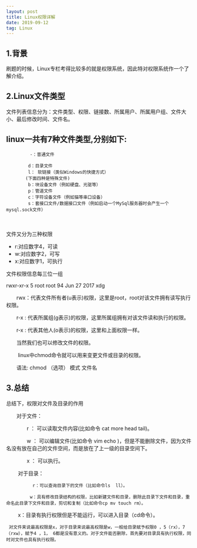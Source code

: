 ```yaml
---
layout: post
title: Linux权限详解
date: 2019-09-12 
tag: Linux
---
```


## 1.背景
刷题的时候，Linux专栏考得比较多的就是权限系统，因此特对权限系统作一个了解介绍。

## 2.Linux文件类型
 文件列表信息分为：文件类型、权限、链接数、所属用户、所属用户组、文件大小、最后修改时间、文件名。
 
 linux一共有7种文件类型,分别如下:
 - 
             -：普通文件

         　　d：目录文件
         　　l： 软链接（类似Windows的快捷方式）
        　　(下面四种是特殊文件)
         　　b：块设备文件（例如硬盘、光驱等）
        　　 p：管道文件
         　　c：字符设备文件（例如猫等串口设备）
         　　s：套接口文件/数据接口文件（例如启动一个MySql服务器时会产生一个mysql.sock文件）
         　　
         　　
文件又分为三种权限

- r:对应数字4，可读
- w:对应数字2，可写
- x:对应数字1，可执行
 

文件权限信息每三位一组

rwxr-xr-x  5 root root  94 Jun 27 2017 xdg

　　rwx：代表文件所有者(u表示)权限，这里是root，root对该文件拥有读写执行权限。

　　r-x :  代表所属组(g表示)的权限，这里所属组拥有对该文件读和执行的权限。

　　r-x :  代表其他人(o表示)的权限，这里和上面权限一样。

 

 　　当然我们也可以修改文件的权限。

　　 linux中chmod命令就可以用来变更文件或目录的权限。

 　　语法:  chmod （选项） 模式  文件名
 　　
## 3.总结
总结下，权限对文件及目录的作用

  　　对于文件：

  　　　　r ： 可以读取文件内容(比如命令 cat more head tail)。

 　　　　w ： 可以编辑文件(比如命令 vim echo )，但是不能删除文件，因为文件名没有放在自己的文件空间，而是放在了上一级的目录空间下。

 　　　　x ： 可以执行。

　　 对于目录：

              r：可以查询目录下的文件（比如命令ls  ll）。

             w：具有修改目录结构的权限，比如新建文件和目录，删除此目录下文件和目录，重命名此目录下文件和目录，剪切和复制（比如命令cp mv touch rm）。

　　      x：目录有执行权限但是不能运行，可以进入目录（cd命令）。

     对文件来说最高权限是x，对于目录来说最高权限是w，一般给目录赋予权限0 ，5（rx），7（rxw），赋予4 ，1， 6都是没有意义的。对于文件能否删除，首先要对目录具有执行权限，同时对文件也具有执行权限。